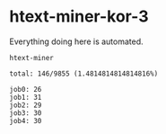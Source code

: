 # htext-miner-kor-3

Everything doing here is automated.

```
htext-miner

total: 146/9855 (1.4814814814814816%)

job0: 26
job1: 31
job2: 29
job3: 30
job4: 30
```